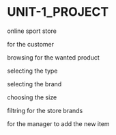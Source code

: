 # UNIT-1_PROJECT

online sport store

for the customer 

browsing for the wanted product

selecting the type

selecting the brand

choosing the size

filtring for the store brands

for the manager to add the new item

